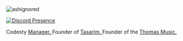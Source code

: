 <img src="https://komarev.com/ghpvc/?username=ashignored&label=Number%20Visitors&color=e4a446" alt="ashignored" />

[![Discord Presence](https://lanyard-profile-readme.vercel.app/api/495234214816645120?theme=light&bg=e4a446&animated=false&hideDiscrim=false&borderRadius=30px)](https://discord.com/users/495234214816645120)

Codesty <a href="https://codesty.org/" rel="nofollow">Manager. </a>
Founder of <a href="https://codesty.org/" rel="nofollow">Tasarim. </a>
Founder of the <a href="https://discord.bots.gg/bots/873180481447944193" rel="nofollow">Thomas Music. </a>
